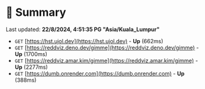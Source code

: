 # 📖 Summary
Last updated: **22/8/2024, 4:51:35 PG "Asia/Kuala_Lumpur"**

- `GET` [https://hst.ujol.dev](https://hst.ujol.dev) - **Up** (662ms)
- `GET` [https://reddviz.deno.dev/gimme](https://reddviz.deno.dev/gimme) - **Up** (1700ms)
- `GET` [https://reddviz.amar.kim/gimme](https://reddviz.amar.kim/gimme) - **Up** (2277ms)
- `GET` [https://dumb.onrender.com](https://dumb.onrender.com) - **Up** (388ms)
